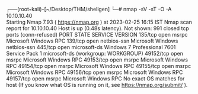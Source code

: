                                                                                                 
┌──(root💀kali)-[~/Desktop/THM/shellgen]
└─# nmap -sV -sT -O -A 10.10.10.40                              
Starting Nmap 7.93 ( https://nmap.org ) at 2023-02-25 16:15 IST
Nmap scan report for 10.10.10.40
Host is up (0.48s latency).
Not shown: 991 closed tcp ports (conn-refused)
PORT      STATE SERVICE      VERSION
135/tcp   open  msrpc        Microsoft Windows RPC
139/tcp   open  netbios-ssn  Microsoft Windows netbios-ssn
445/tcp   open  microsoft-ds Windows 7 Professional 7601 Service Pack 1 microsoft-ds (workgroup: WORKGROUP)
49152/tcp open  msrpc        Microsoft Windows RPC
49153/tcp open  msrpc        Microsoft Windows RPC
49154/tcp open  msrpc        Microsoft Windows RPC
49155/tcp open  msrpc        Microsoft Windows RPC
49156/tcp open  msrpc        Microsoft Windows RPC
49157/tcp open  msrpc        Microsoft Windows RPC
No exact OS matches for host (If you know what OS is running on it, see https://nmap.org/submit/ ).
